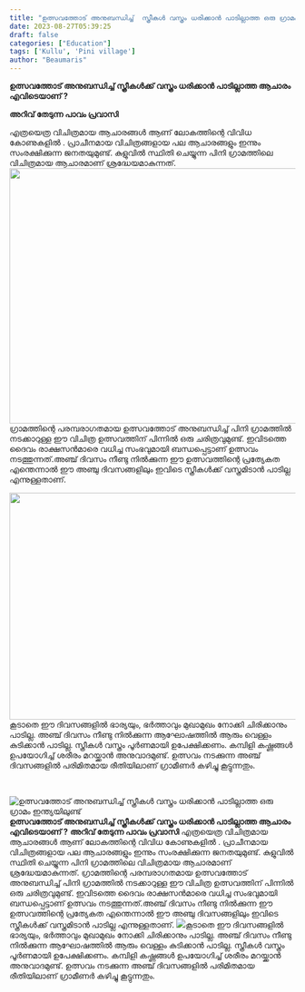 ```yaml
---
title: "ഉത്സവത്തോട് അനുബന്ധിച്ച്  സ്ത്രീകള്‍ വസ്ത്രം ധരിക്കാന്‍ പാടില്ലാത്ത ഒരു ഗ്രാമം ഇന്ത്യയിലുണ്ട്"
date: 2023-08-27T05:39:25
draft: false
categories: ["Education"]
tags: ['Kullu', 'Pini village']
author: "Beaumaris"
---
```


<strong>ഉത്സവത്തോട് അനുബന്ധിച്ച് സ്ത്രീകള്‍ക്ക് വസ്ത്രം ധരിക്കാന്‍ പാടില്ലാത്ത ആചാരം എവിടെയാണ് ?</strong>

<strong>അറിവ് തേടുന്ന പാവം പ്രവാസി</strong>

എത്രയെത്ര വിചിത്രമായ ആചാരങ്ങള്‍ ആണ് ലോകത്തിന്റെ വിവിധ കോണുകളിൽ . പ്രാചീനമായ വിചിത്രങ്ങളായ പല ആചാരങ്ങളും ഇന്നും സംരക്ഷിക്കുന്ന ജനതയുമുണ്ട്. കുളുവില്‍ സ്ഥിതി ചെയ്യുന്ന പിനി ഗ്രാമത്തിലെ വിചിത്രമായ ആചാരമാണ് ശ്രദ്ധേയമാകുന്നത്. <img class="alignnone size-full wp-image-415958" src="https://cdn.boolokam.com/articles/2023/08/hhhj.webp" alt="" width="784" height="450" />ഗ്രാമത്തിന്റെ പരമ്പരാഗതമായ ഉത്സവത്തോട് അനുബന്ധിച്ച് പിനി ഗ്രാമത്തില്‍ നടക്കാറുള്ള ഈ വിചിത്ര ഉത്സവത്തിന് പിന്നില്‍ ഒരു ചരിത്രവുമുണ്ട്. ഇവിടത്തെ ദൈവം രാക്ഷസന്‍മാരെ വധിച്ച സംഭവുമായി ബന്ധപ്പെട്ടാണ് ഉത്സവം നടത്തുന്നത്.അഞ്ച് ദിവസം നീണ്ടു നില്‍ക്കുന്ന ഈ ഉത്സവത്തിന്റെ പ്രത്യേകത എന്തെന്നാല്‍ ഈ അഞ്ചു ദിവസങ്ങളിലും ഇവിടെ സ്ത്രീകള്‍ക്ക് വസ്ത്രമിടാന്‍ പാടില്ല എന്നുള്ളതാണ്.

<img class="size-full wp-image-415959 aligncenter" src="https://cdn.boolokam.com/articles/2023/08/wfww.jpg" alt="" width="700" height="400" />കൂടാതെ ഈ ദിവസങ്ങളില്‍ ഭാര്യയും, ഭര്‍ത്താവും മുഖാമുഖം നോക്കി ചിരിക്കാനും പാടില്ല. അഞ്ച് ദിവസം നീണ്ടു നില്‍ക്കുന്ന ആഘോഷത്തില്‍ ആരും വെള്ളം കുടിക്കാന്‍ പാടില്ല. സ്ത്രീകള്‍ വസ്ത്രം പൂര്‍ണമായി ഉപേക്ഷിക്കണം. കമ്പിളി കഷ്ണങ്ങള്‍ ഉപയോഗിച്ച് ശരീരം മറയ്ക്കാന്‍ അനുവാദമുണ്ട്. ഉത്സവം നടക്കുന്ന അഞ്ച് ദിവസങ്ങളില്‍ പരിമിതമായ രീതിയിലാണ് ഗ്രാമീണര്‍ കഴിച്ചു കൂട്ടുന്നതും.

&nbsp;


![ഉത്സവത്തോട് അനുബന്ധിച്ച്  സ്ത്രീകള്‍ വസ്ത്രം ധരിക്കാന്‍ പാടില്ലാത്ത ഒരു ഗ്രാമം ഇന്ത്യയിലുണ്ട്](https://cdn.boolokam.com/articles/2023/08/hhhj.webp)**ഉത്സവത്തോട് അനുബന്ധിച്ച് സ്ത്രീകള്‍ക്ക് വസ്ത്രം ധരിക്കാന്‍ പാടില്ലാത്ത ആചാരം എവിടെയാണ് ?** **അറിവ് തേടുന്ന പാവം പ്രവാസി** എത്രയെത്ര വിചിത്രമായ ആചാരങ്ങള്‍ ആണ് ലോകത്തിന്റെ വിവിധ കോണുകളിൽ . പ്രാചീനമായ വിചിത്രങ്ങളായ പല ആചാരങ്ങളും ഇന്നും സംരക്ഷിക്കുന്ന ജനതയുമുണ്ട്. കുളുവില്‍ സ്ഥിതി ചെയ്യുന്ന പിനി ഗ്രാമത്തിലെ വിചിത്രമായ ആചാരമാണ് ശ്രദ്ധേയമാകുന്നത്. ഗ്രാമത്തിന്റെ പരമ്പരാഗതമായ ഉത്സവത്തോട് അനുബന്ധിച്ച് പിനി ഗ്രാമത്തില്‍ നടക്കാറുള്ള ഈ വിചിത്ര ഉത്സവത്തിന് പിന്നില്‍ ഒരു ചരിത്രവുമുണ്ട്. ഇവിടത്തെ ദൈവം രാക്ഷസന്‍മാരെ വധിച്ച സംഭവുമായി ബന്ധപ്പെട്ടാണ് ഉത്സവം നടത്തുന്നത്.അഞ്ച് ദിവസം നീണ്ടു നില്‍ക്കുന്ന ഈ ഉത്സവത്തിന്റെ പ്രത്യേകത എന്തെന്നാല്‍ ഈ അഞ്ചു ദിവസങ്ങളിലും ഇവിടെ സ്ത്രീകള്‍ക്ക് വസ്ത്രമിടാന്‍ പാടില്ല എന്നുള്ളതാണ്. ![](https://cdn.boolokam.com/articles/2023/08/wfww.jpg)കൂടാതെ ഈ ദിവസങ്ങളില്‍ ഭാര്യയും, ഭര്‍ത്താവും മുഖാമുഖം നോക്കി ചിരിക്കാനും പാടില്ല. അഞ്ച് ദിവസം നീണ്ടു നില്‍ക്കുന്ന ആഘോഷത്തില്‍ ആരും വെള്ളം കുടിക്കാന്‍ പാടില്ല. സ്ത്രീകള്‍ വസ്ത്രം പൂര്‍ണമായി ഉപേക്ഷിക്കണം. കമ്പിളി കഷ്ണങ്ങള്‍ ഉപയോഗിച്ച് ശരീരം മറയ്ക്കാന്‍ അനുവാദമുണ്ട്. ഉത്സവം നടക്കുന്ന അഞ്ച് ദിവസങ്ങളില്‍ പരിമിതമായ രീതിയിലാണ് ഗ്രാമീണര്‍ കഴിച്ചു കൂട്ടുന്നതും. 
